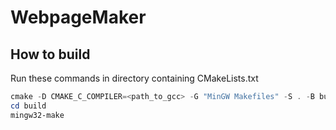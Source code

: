 # WebpageMaker

## How to build
Run these commands in directory containing CMakeLists.txt
```powershell
cmake -D CMAKE_C_COMPILER=<path_to_gcc> -G "MinGW Makefiles" -S . -B build/
cd build
mingw32-make
```
